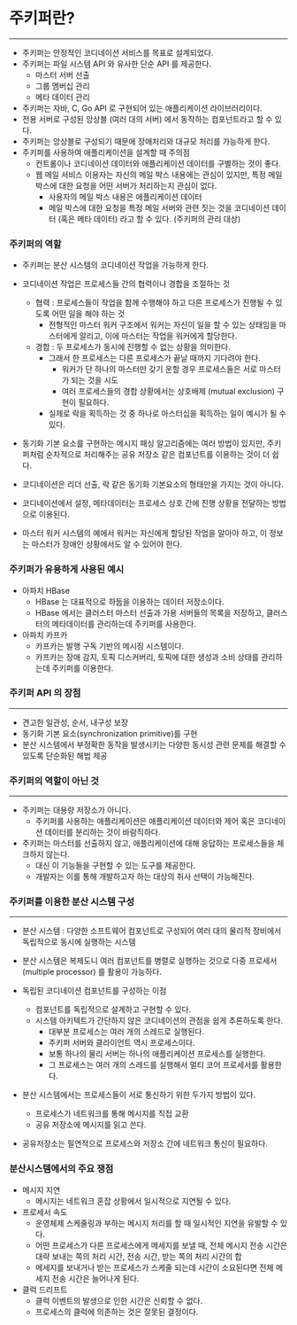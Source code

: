 # 주키퍼란?

---

- 주키퍼는 안정적인 코디네이션 서비스를 목표로 설계되었다.
- 주키퍼는 파일 시스템 API 와 유사한 단순 API 를 제공한다.
    - 마스터 서버 선출
    - 그룹 멤버십 관리
    - 메타 데이터 관리
- 주키퍼는 자바, C, Go API 로 구현되어 있는 애플리케이션 라이브러리이다.
- 전용 서버로 구성된 앙상블 (여러 대의 서버) 에서 동작하는 컴포넌트라고 할 수 있다.
- 주키퍼는 앙상블로 구성되기 때문에 장애처리와 대규모 처리를 가능하게 한다.
- 주키퍼를 사용하여 애플리케이션을 설계할 때 주의점
    - 컨트롤이나 코디네이션 데이터와 애플리케이션 데이터를 구별하는 것이 좋다.
    - 웹 메일 서비스 이용자는 자신의 메일 박스 내용에는 관심이 있지만, 특정 메일 박스에 대한 요청을 어떤 서버가 처리하는지 관심이 없다.
        - 사용자의 메일 박스 내용은 애플리케이션 데이터
        - 메일 박스에 대한 요청을 특정 메일 서버와 관련 짓는 것을 코디네이션 데이터 (혹은 메타 데이터) 라고 할 수 있다. (주키퍼의 관리 대상)

### 주키퍼의 역할

- 주키퍼는 분산 시스템의 코디네이션 작업을 가능하게 한다.
- 코디네이션 작업은 프로세스들 간의 협력이나 경합을 조절하는 것
    - 협력 : 프로세스들이 작업을 함께 수행해야 하고 다른 프로세스가 진행될 수 있도록 어떤 일을 해야 하는 것
        - 전형적인 마스터 워커 구조에서 워커는 자신이 일을 할 수 있는 상태임을 마스터에게 알리고, 이에 마스터는 작업을 워커에게 할당한다.
    - 경합 : 두 프로세스가 동시에 진행할 수 없는 상황을 의미한다.
        - 그래서 한 프로세스는 다른 프로세스가 끝날 때까지 기다려야 한다.
            - 워커가 단 하나의 마스터만 갖기 운할 경우 프로세스들은 서로 마스터가 되는 것을 시도
            - 여러 프로세스들의 경합 상황에서는 상호배제 (mutual exclusion) 구현이 필요하다.
        - 실제로 락을 획득하는 것 중 하나로 마스터십을 획득하는 일이 예시가 될 수 있다.

- 동기화 기본 요소를 구현하는 메시지 패싱 알고리즘에는 여러 방법이 있지만, 주키퍼처럼 순차적으로 처리해주는 공유 저장소 같은 컴포넌트를 이용하는 것이 더 쉽다.
- 코디네이션은 리더 선출, 락 같은 동기화 기본요소의 형태만을 가지는 것이 아니다.
- 코디네이션에서 설정, 메타데이터는 프로세스 상호 간에 진행 상황을 전달하는 방법으로 이용된다.
- 마스터 워커 시스템의 예에서 워커는 자신에게 할당된 작업을 알아야 하고, 이 정보는 마스터가 장애인 상황에서도 알 수 있어야 한다.



### 주키퍼가 유용하게 사용된 예시

- 아파치 HBase
    - HBase 는 대표적으로 하둡을 이용하는 데이터 저장소이다.
    - HBase 에서는 클러스터 마스터 선출과 가용 서버들의 목록을 저장하고, 클러스터의 메타데이터를 관리하는데 주키퍼를 사용한다.
- 아파치 카프카
    - 카프카는 발행 구독 기반의 메시징 시스템이다.
    - 카프카는 장애 감지, 토픽 디스커버리, 토픽에 대한 생성과 소비 상태를 관리하는데 주키퍼를 이용한다.


### 주키퍼 API 의 장점

---

- 견고한 일관성, 순서, 내구성 보장
- 동기화 기본 요소(synchronization primitive)를 구현
- 분산 시스템에서 부정확한 동작을 발생시키는 다양한 동시성 관련 문제를 해결할 수 있도록 단순화된 해법 제공

### 주키퍼의 역할이 아닌 것

---

- 주키퍼는 대용량 저장소가 아니다.
    - 주키퍼를 사용하는 애플리케이션은 애플리케이션 데이터와 제어 혹은 코디네이션 데이터를 분리하는 것이 바람직하다.
- 주키퍼는 마스터를 선출하지 않고, 애플리케이션에 대해 응답하는 프로세스들을 체크하지 않는다.
    - 대신 이 기능들을 구현할 수 있는 도구를 제공한다.
    - 개발자는 이를 통해 개발하고자 하는 대상의 취사 선택이 가능해진다.

### 주키퍼를 이용한 분산 시스템 구성

---

- 분산 시스템 : 다양한 소프트웨어 컴포넌트로 구성되어 여러 대의 물리적 장비에서 독립적으로 동시에 실행하는 시스템
- 분산 시스템은 복제도니 여러 컴포넌트를 병렬로 실행하는 것으로 다중 프로세서 (multiple processor) 를 활용이 가능하다.
- 독립된 코디네이션 컴포넌트를 구성하는 이점
    - 컴포넌트를 독립적으로 설계하고 구현할 수 있다.
    - 시스템 아키텍트가 간단하지 않은 코디네이션의 관점을 쉽게 추론하도록 한다.
        - 대부분 프로세스는 여러 개의 스레드로 실행된다.
        - 주키퍼 서버와 클라이언트 역시 프로세스이다.
        - 보통 하나의 물리 서버는 하나의 애플리케이션 프로세스를 실행한다.
        - 그 프로세스는 여러 개의 스레드를 실행해서 멀티 코어 프로세서를 활용한다.

- 분산 시스템에서는 프로세스들이 서로 통신하기 위한 두가지 방법이 있다.
    - 프로세스가 네트워크를 통해 메시지를 직접 교환
    - 공유 저장소에 메시지를 읽고 쓴다.
- 공유저장소는 필연적으로 프로세스와 저장소 간에 네트워크 통신이 필요하다.

### 분산시스템에서의 주요 쟁점

- 메시지 지연
    - 메시지는 네트워크 혼잡 상황에서 일시적으로 지연될 수 있다.
- 프로세서 속도
    - 운영체제 스케줄링과 부하는 메시지 처리를 할 때 일시적인 지연을 유발할 수 있다.
    - 어떤 프로세스가 다른 프로세스에게 메세지를 보낼 때, 전체 메시지 전송 시간은 대략 보내는 쪽의 처리 시간, 전송 시간, 받는 쪽의 처리 시간의 합
    - 메세지를 보내거나 받는 프로세스가 스케줄 되는데 시간이 소요된다면 전체 메세지 전송 시간은 늘어나게 된다.
- 클럭 드리프트
    - 클럭 이벤트의 발생으로 인한 시간은 신뢰할 수 없다.
    - 프로세스의 클럭에 의존하는 것은 잘못된 결정이다.

